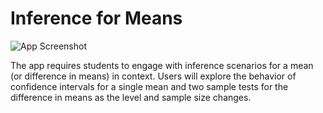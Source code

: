 # Inference for Means
![App Screenshot](https://sites.psu.edu/shinyapps/files/2018/11/2c236341e55cf8638f1e17d3dff91fcbbcf7fdf5-satcapture-24ymx3h.png)

The app requires students to engage with inference scenarios for a mean (or difference in means) in context. Users will explore the behavior of confidence intervals for a single mean and two sample tests for the difference in means as the level and sample size changes.
